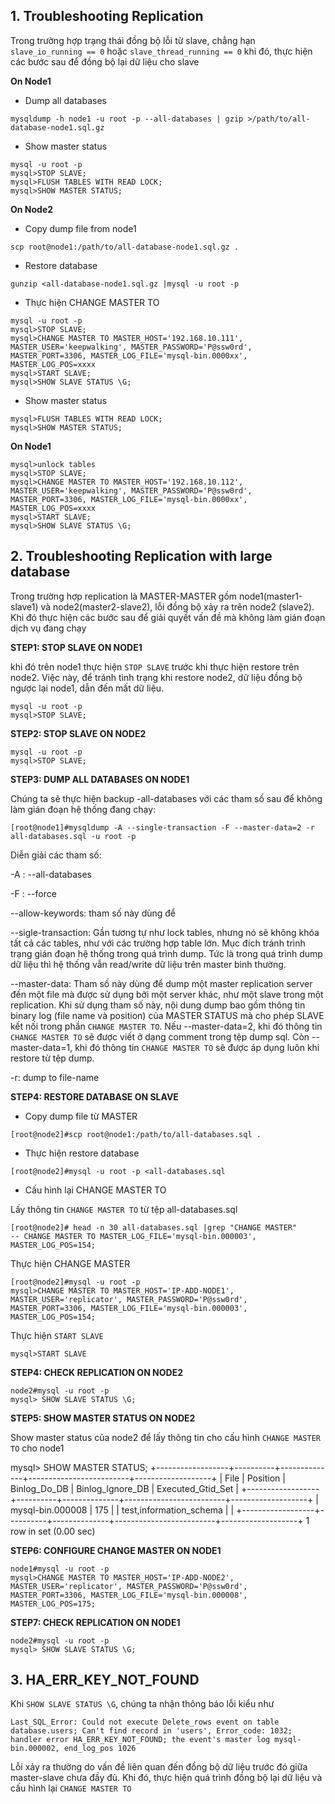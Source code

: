 ## 1. Troubleshooting Replication

Trong trường hợp trạng thái đồng bộ lỗi từ slave, chẳng hạn `slave_io_running == 0` hoặc `slave_thread_running == 0` khi đó, thực hiện các bước sau để đồng bộ lại dữ liệu cho slave

**On Node1**

- Dump all databases

`mysqldump -h node1 -u root -p --all-databases | gzip >/path/to/all-database-node1.sql.gz`

- Show master status

```
mysql -u root -p
mysql>STOP SLAVE;
mysql>FLUSH TABLES WITH READ LOCK;
mysql>SHOW MASTER STATUS;
```

**On Node2**

- Copy dump file from node1

`scp root@node1:/path/to/all-database-node1.sql.gz .`

- Restore database

`gunzip <all-database-node1.sql.gz |mysql -u root -p`

- Thực hiện CHANGE MASTER TO

```
mysql -u root -p
mysql>STOP SLAVE;
mysql>CHANGE MASTER TO MASTER_HOST='192.168.10.111', MASTER_USER='keepwalking', MASTER_PASSWORD='P@ssw0rd', MASTER_PORT=3306, MASTER_LOG_FILE='mysql-bin.0000xx', MASTER_LOG_POS=xxxx
mysql>START SLAVE;
mysql>SHOW SLAVE STATUS \G;
```

- Show master status

```
mysql>FLUSH TABLES WITH READ LOCK;
mysql>SHOW MASTER STATUS;
```

**On Node1**

```
mysql>unlock tables
mysql>STOP SLAVE;
mysql>CHANGE MASTER TO MASTER_HOST='192.168.10.112', MASTER_USER='keepwalking', MASTER_PASSWORD='P@ssw0rd', MASTER_PORT=3306, MASTER_LOG_FILE='mysql-bin.0000xx', MASTER_LOG_POS=xxxx
mysql>START SLAVE;
mysql>SHOW SLAVE STATUS \G;
```

## 2. Troubleshooting Replication with large database

Trong trường hợp replication là MASTER-MASTER gồm node1(master1-slave1) và node2(master2-slave2), lỗi đồng bộ xảy ra trên node2 (slave2). Khi đó thực hiện các bước sau để giải quyết vấn đề mà không làm gián đoạn dịch vụ đang chạy

**STEP1: STOP SLAVE ON NODE1**

khi đó trên node1 thực hiện `STOP SLAVE` trước khi thực hiện restore trên node2. Việc này, để tránh tình trạng khi restore node2, dữ liệu đồng bộ ngược lại node1, dẫn đến mất dữ liệu.

```
mysql -u root -p
mysql>STOP SLAVE;
```

**STEP2: STOP SLAVE ON NODE2**

```
mysql -u root -p
mysql>STOP SLAVE;
```

**STEP3: DUMP ALL DATABASES ON NODE1**

Chúng ta sẽ thực hiện backup -all-databases với các tham số sau để không làm gián đoạn hệ thống đang chạy:

`[root@node1]#mysqldump -A --single-transaction -F --master-data=2 -r all-databases.sql -u root -p`

Diễn giải các tham số:

-A : --all-databases

-F : --force

--allow-keywords: tham số này dùng để

--sigle-transaction: Gần tương tự như lock tables, nhưng nó sẽ không khóa tất cả các tables, như với các trường hợp table lớn. Mục đích tránh trình trạng gián đoạn hệ thống trong quá trình dump. Tức là trong quá trình dump dữ liệu thì hệ thống vẫn read/write dữ liệu trên master bình thường.

--master-data: Tham số này dùng để dump một master replication server đến một file mà được sử dụng bởi một server khác, như một slave trong một replication. Khi sử dụng tham số này, nội dung dump bao gồm thông tin binary log (file name và position) của MASTER STATUS mà cho phép SLAVE kết nối trong phần `CHANGE MASTER TO`. Nếu --master-data=2, khi đó thông tin `CHANGE MASTER TO` sẽ được viết ở dạng comment trong tệp dump sql. Còn --master-data=1, khi đó thông tin `CHANGE MASTER TO` sẽ được áp dụng luôn khi restore từ tệp dump.

-r: dump to file-name

**STEP4: RESTORE DATABASE ON SLAVE**

- Copy dump file từ MASTER

`[root@node2]#scp root@node1:/path/to/all-databases.sql .`

- Thực hiện restore database

`[root@node2]#mysql -u root -p <all-databases.sql`

- Cấu hình lại CHANGE MASTER TO

Lấy thông tin `CHANGE MASTER TO` từ tệp all-databases.sql

```
[root@node2]# head -n 30 all-databases.sql |grep "CHANGE MASTER"
-- CHANGE MASTER TO MASTER_LOG_FILE='mysql-bin.000003', MASTER_LOG_POS=154;
```

Thực hiện CHANGE MASTER

```
[root@node2]#mysql -u root -p
mysql>CHANGE MASTER TO MASTER_HOST='IP-ADD-NODE1', MASTER_USER='replicator', MASTER_PASSWORD='P@ssw0rd', MASTER_PORT=3306, MASTER_LOG_FILE='mysql-bin.000003', MASTER_LOG_POS=154;
```

Thực hiện `START SLAVE`

`mysql>START SLAVE`

**STEP4: CHECK REPLICATION ON NODE2**

```
node2#mysql -u root -p
mysql> SHOW SLAVE STATUS \G;
```

**STEP5: SHOW MASTER STATUS ON NODE2**

Show master status của node2 để lấy thông tin cho cấu hình `CHANGE MASTER TO` cho node1

mysql> SHOW MASTER STATUS;
+------------------+----------+--------------+-------------------------+-------------------+
| File             | Position | Binlog_Do_DB | Binlog_Ignore_DB        | Executed_Gtid_Set |
+------------------+----------+--------------+-------------------------+-------------------+
| mysql-bin.000008 | 175      |              | test,information_schema |                   |
+------------------+----------+--------------+-------------------------+-------------------+
1 row in set (0.00 sec)

**STEP6: CONFIGURE CHANGE MASTER ON NODE1**

```
node1#mysql -u root -p
mysql>CHANGE MASTER TO MASTER_HOST='IP-ADD-NODE2', MASTER_USER='replicator', MASTER_PASSWORD='P@ssw0rd', MASTER_PORT=3306, MASTER_LOG_FILE='mysql-bin.000008', MASTER_LOG_POS=175;
```

**STEP7: CHECK REPLICATION ON NODE1**

```
node2#mysql -u root -p
mysql> SHOW SLAVE STATUS \G;
```

## 3. HA_ERR_KEY_NOT_FOUND

Khi `SHOW SLAVE STATUS \G`, chúng ta nhận thông báo lỗi kiểu như

`Last_SQL_Error: Could not execute Delete_rows event on table database.users; Can't find record in 'users', Error_code: 1032; handler error HA_ERR_KEY_NOT_FOUND; the event's master log mysql-bin.000002, end_log_pos 1026`

Lỗi xảy ra thường do vấn đề liên quan đến đồng bộ dữ liệu trước đó giữa master-slave chưa đầy đủ. Khi đó, thực hiện quá trình đồng bộ lại dữ liệu và cấu hình lại `CHANGE MASTER TO`

